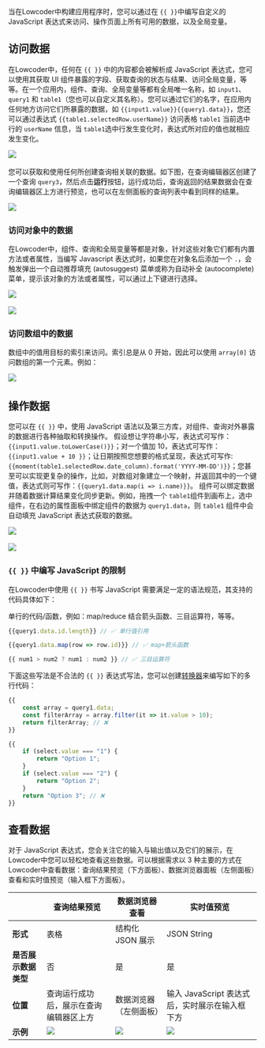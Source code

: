 当在Lowcoder中构建应用程序时，您可以通过在 `{{ }}`​ 中编写自定义的 JavaScript 表达式来访问、操作页面上所有可用的数据，以及全局变量。

## 访问数据

在Lowcoder中，任何在 `{{ }}`​ 中的内容都会被解析成 JavaScript 表达式，您可以使用其获取 UI 组件暴露的字段、获取查询的状态与结果、访问全局变量，等等。在一个应用内，组件、查询、全局变量等都有全局唯一名称，如 `input1`​、`query1`​ 和 `table1`​（您也可以自定义其名称）。您可以通过它们的名字，在应用内任何地方访问它们所暴露的数据，如 `{{input1.value}}{{query1.data}}`​，您还可以通过表达式 `{{table1.selectedRow.userName}}`​ 访问表格 `table1`​ 当前选中行的 `userName`​ 信息，当 `table1`​ 选中行发生变化时，表达式所对应的值也就相应发生变化。

![](../assets/1-20231002175857-pnsam0z.png)​

您可以获取和使用任何所创建查询相关联的数据。如下图，在查询编辑器区创建了一个查询 `query3`​，然后点击**运行**按钮，运行成功后，查询返回的结果数据会在查询编辑器区上方进行预览，也可以在左侧面板的查询列表中看到同样的结果。

![](../assets/2-20231002175857-ne5mel0.png)​

### 访问对象中的数据

在Lowcoder中，组件、查询和全局变量等都是对象，针对这些对象它们都有内置方法或者属性，当编写 Javascript 表达式时，如果您在对象名后添加一个 `.`​，会触发弹出一个自动推荐填充 (autosuggest) 菜单或称为自动补全 (autocomplete) 菜单，提示该对象的方法或者属性，可以通过上下键进行选择。

![](../assets/3-20231002175857-fujdyvd.png)​

![](../assets/4-20231002175857-6psf1uv.png)​

### 访问数组中的数据

数组中的值用目标的索引来访问。索引总是从 0 开始，因此可以使用 `array[0]`​ 访问数组的第一个元素。例如：

![](../assets/5-20231002175857-ecvcezc.png)​

## 操作数据

您可以在 `{{ }}`​ 中，使用 JavaScript 语法以及第三方库，对组件、查询对外暴露的数据进行各种抽取和转换操作。 假设想让字符串小写，表达式可写作：`{{input1.value.toLowerCase()}}`​；对一个值加 10，表达式可写作： `{{input1.value + 10 }}`​；让日期按照您想要的格式呈现，表达式可写作:`{{moment(table1.selectedRow.date_column).format('YYYY-MM-DD')}}`​；您甚至可以实现更复杂的操作，比如，对数组对象建立一个映射，并返回其中的一个键值，表达式则可写作：`{{query1.data.map(i => i.name)}}`​。 组件可以绑定数据并随着数据计算结果变化同步更新。例如，拖拽一个 `table1`​ 组件到画布上，选中组件，在右边的属性面板中绑定组件的数据为 `query1.data`​，则 `table1`​ 组件中会自动填充 JavaScript 表达式获取的数据。

![](../assets/6-20231002175857-y913nbq.png)​

![](../assets/7-20231002175857-q12koss.png)​

### `{{ }}`​ 中编写 JavaScript 的限制

在Lowcoder中使用 `{{ }}`​ 书写 JavaScript 需要满足一定的语法规范，其支持的代码具体如下：

单行的代码/函数，例如：map/reduce 结合箭头函数、三目运算符，等等。

```javascript
{{query1.data.id.length}} // ✅ 单行值引用

{{query1.data.map(row => row.id)}} // ✅ map+箭头函数

{{ num1 > num2 ? num1 : num2 }} // ✅ 三目运算符
```

下面这些写法是不合法的 `{{ }}`​ 表达式写法，您可以创建[转换器](../javascript-in-lowcoder/using-transformer.md)来编写如下的多行代码：

```javascript
{{ 
    const array = query1.data;
    const filterArray = array.filter(it => it.value > 10);
    return filterArray; // ❌
}}
```

```javascript
{{ 
    if (select.value === "1") {  
        return "Option 1";
    }
    if (select.value === "2") {
        return "Option 2";
    }
    return "Option 3"; // ❌
}}
```

## 查看数据

对于 JavaScript 表达式，您会关注它的输入与输出值以及它们的展示，在Lowcoder中您可以轻松地查看这些数据。可以根据需求以 3 种主要的方式在Lowcoder中查看数据：查询结果预览（下方面板）、数据浏览器面板（左侧面板）查看和实时值预览（输入框下方面板）。

||**查询结果预览**|**数据浏览器查看**|**实时值预览**|
| --| ---------------------------------------------| ---------------------------------------------| ------------------------------------------------|
|**形式**|表格|结构化 JSON 展示|JSON String|
|**是否展示数据类型**|否|是|是|
|**位置**|查询运行成功后，展示在查询编辑器区上方|数据浏览器（左侧面板）|输入 JavaScript 表达式后，实时展示在输入框下方|
|**示例**|![](../assets/8-20231002175857-xvc23ct.png)​|![](../assets/9-20231002175857-vwr0mi2.png)​|![](../assets/10-20231002175857-uosa62c.png)​|